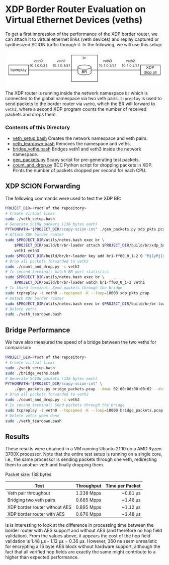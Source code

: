 XDP Border Router Evaluation on Virtual Ethernet Devices (veths)
================================================================

To get a first impression of the performance of the XDP border router, we can attach it to virtual
ethernet links (veth devices) and replay captured or synthesized SCION traffic through it. In the
following, we will use this setup:

![Topology](images/eval_topo.png)

The XDP router is running inside the network namespace `br` which is connected to the global
namespace via two veth pairs. `tcpreplay` is used to send packets to the border router via
`veth0`, which the BR will forward to `veth2`, where a second XDP program counts the number of
received packets and drops them.

### Contents of this Directory
- [veth_setup.bash](./veth_setup.bash) Creates the network namespace and veth pairs.
- [veth_teardown.bash](./veth_teardown.bash) Removes the namespace and veths.
- [bridge_veths.bash](./bridge_veths.bash) Bridges veth1 and veth3 inside the network namespace.
- [gen_packets.py](./gen_packets.py) Scapy script for pre-generating test packets.
- [count_and_drop.py](./count_and_drop.py) BCC Python script for dropping packets in XDP.
  Prints the number of packets dropped per second for each CPU.

XDP SCION Forwarding
--------------------
The following commands were used to test the XDP BR:
```bash
PROJECT_DIR=<root of the repository>
# Create virtual links
sudo ./veth_setup.bash
# Generate SCION packets (138 bytes each)
PYTHONPATH="$PROJECT_DIR/scapy-scion-int" ./gen_packets.py xdp_pkts.pcap
# Attach XDP border router
sudo $PROJECT_DIR/utils/netns.bash exec br \
    $PROJECT_DIR/build/br/br-loader attach $PROJECT_DIR/build/br/xdp_br.o br_config/config.toml \
    veth1 veth3
sudo $PROJECT_DIR/build/br/br-loader key add br1-ff00_0_1-2 0 "MjIyMjIyMjIyMjIyMjIyMg=="
# Drop all packets forwarded to veth2
sudo ./count_and_drop.py -i veth2
# In second terminal: Watch BR port statistics
sudo $PROJECT_DIR/utils/netns.bash exec br \
    $PROJECT_DIR/build/br/br-loader watch br1-ff00_0_1-2 veth1
# In third terminal: Send packets through the bridge
sudo tcpreplay -i veth0 --topspeed -K --loop=10000 xdp_pkts.pcap
# Detach XDP border router
sudo $PROJECT_DIR/utils/netns.bash exec br $PROJECT_DIR/build/br/br-loader detach veth1 veth3
# Delete veths
sudo ./veth_teardown.bash
```

Bridge Performance
------------------
We have also measured the speed of a bridge between the two veths for comparison:
```bash
PROJECT_DIR=<root of the repository>
# Create virtual links
sudo ./veth_setup.bash
sudo ./bridge_veths.bash
# Generate SCION packets (138 bytes each)
PYTHONPATH="$PROJECT_DIR/scapy-scion-int" \
    ./gen_packets.py bridge_packets.pcap --dmac 02:00:00:00:00:02 --dst 10.1.0.2
# Drop all packets forwarded to veth2
sudo ./count_and_drop.py -i veth2
# In second terminal: Send packets through the bridge
sudo tcpreplay -i veth0 --topspeed -K --loop=10000 bridge_packets.pcap
# Delete veths when done
sudo ./veth_teardown.bash
```

Results
-------
These results were obtained in a VM running Ubuntu 21.10 on a AMD Ryzen 3700X processor.
Note that the entire test setup is running on a single core, i.e., the same processor is sending
packets through one veth, redirecting them to another veth and finally dropping them.

Packet size: 138 bytes

| Test                          | Throughput | Time per Packet |
|-------------------------------|-----------:|----------------:|
| Veth pair throughput          | 1.238 Mpps |        ~0.81 µs |
| Bridging two veth pairs       | 0.685 Mpps |        ~1.46 µs |
| XDP border router without AES | 0.895 Mpps |        ~1.12 µs |
| XDP border router with AES    | 0.676 Mpps |        ~1.48 µs |

Is is interesting to look at the difference in processing time between the border router with AES
support and without AES (and therefore no hop field validation). From the values above, it appears
the cost of the hop field validation is 1.48&nbsp;µs - 1.12&nbsp;µs = 0.36&nbsp;µs. However,
360&nbsp;ns seem unrealistic for encrypting a 16 byte AES block without hardware support, although
the fact that all verified hop fields are exactly the same might contribute to a higher than
expected performance.

